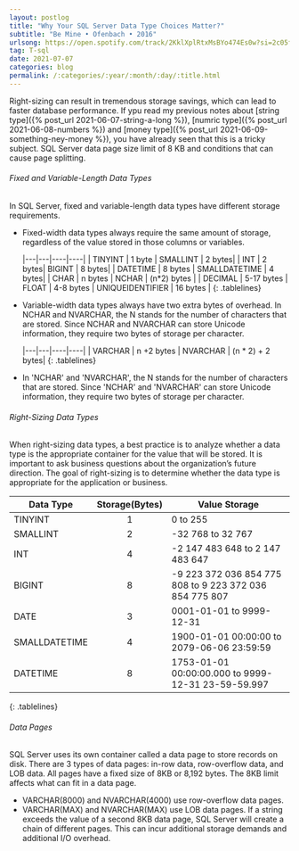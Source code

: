 ```yaml
---
layout: postlog
title: "Why Your SQL Server Data Type Choices Matter?"
subtitle: "Be Mine • Ofenbach • 2016"
urlsong: https://open.spotify.com/track/2KklXplRtxMsBYo474Es0w?si=2c05f1c29ee84983
tag: T-sql
date: 2021-07-07
categories: blog
permalink: /:categories/:year/:month/:day/:title.html
---
```


Right-sizing can result in tremendous storage savings, which can lead to faster database performance. If ypu read my previous notes about [string type]({% post_url 2021-06-07-string-a-long %}), [numric type]({% post_url 2021-06-08-numbers %}) and [money type]({% post_url 2021-06-09-something-ney-money %}), you have already seen that this is a tricky subject.
SQL Server data page size limit of 8 KB and conditions that can cause page splitting. 

######  Fixed and Variable-Length Data Types
In SQL Server, fixed and variable-length data types have different storage requirements.
- Fixed-width data types always require the same amount of storage, regardless of the value stored in those columns or variables.
  

    |---|---|----|----|
    | TINYINT | 1 byte | SMALLINT | 2 bytes|
    | INT     | 2 bytes| BIGINT   | 8 bytes|
    | DATETIME | 8 bytes | SMALLDATETIME | 4 bytes|
    | CHAR | n bytes  | NCHAR  | (n*2) bytes |
    | DECIMAL | 5-17 bytes | FLOAT | 4-8 bytes 
    | UNIQUEIDENTIFIER | 16 bytes | 
    {: .tablelines}
    ` `  
- Variable-width data types always have two extra bytes of overhead. In NCHAR and NVARCHAR, the N stands for the number of characters that are stored. Since NCHAR and NVARCHAR can store Unicode information, they require two bytes of storage per character. 

    |---|---|----|----|
    | VARCHAR | n +2 bytes | NVARCHAR | (n * 2) + 2 bytes|
    {: .tablelines}
    ` `  
- In 'NCHAR' and 'NVARCHAR', the N stands for the number of characters that are stored. Since 'NCHAR' and 'NVARCHAR' can store Unicode information, they require two bytes of storage per character.




###### Right-Sizing Data Types
When right-sizing data types, a best practice is to analyze whether a data type is the appropriate container for the value that will be stored.
It is important to ask business questions about the organization’s future direction. The goal of right-sizing is to determine whether the data type is appropriate for the application or business.

| Data Type | Storage(Bytes) | Value Storage |
|---|:---:|---|
| TINYINT | 1 | 0 to 255 |
| SMALLINT | 2 | -32 768 to 32 767 |
| INT | 4 | -2 147 483 648 to 2 147  483 647  |
| BIGINT | 8  | -9 223 372 036 854 775 808 to 9 223 372 036 854 775 807   |
| DATE | 3 | 0001-01-01 to 9999-12-31 |
| SMALLDATETIME | 4 | 1900-01-01 00:00:00 to 2079-06-06 23:59:59 |
| DATETIME | 8 | 1753-01-01 00:00:00.000 to 9999-12-31 23-59-59.997 |
{: .tablelines}

###### Data Pages
SQL Server uses its own container called a data page to store records on disk. 
There are 3 types of data pages: in-row data, row-overflow data, and LOB data. All pages have a fixed size of 8KB or 8,192 bytes.
The 8KB limit affects what can fit in a data page.
- VARCHAR(8000) and NVARCHAR(4000) use row-overflow data pages.
- VARCHAR(MAX) and NVARCHAR(MAX) use LOB data pages.
If a string exceeds the value of a second 8KB data page, SQL Server will create a chain of different pages. This can incur additional storage demands and additional I/O overhead.
